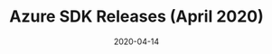 ---
title: Azure SDK Releases (April 2020)
date: 2020-04-14
sidebar: releases_sidebar
repository: azure/azure-sdk
redirect: https://devblogs.microsoft.com/azure-sdk/azure-sdk-release-april-2020/
---